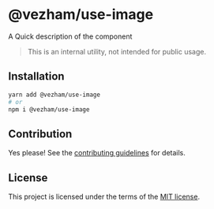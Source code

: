 # @vezham/use-image

A Quick description of the component

> This is an internal utility, not intended for public usage.

## Installation

```sh
yarn add @vezham/use-image
# or
npm i @vezham/use-image
```

## Contribution

Yes please! See the
[contributing guidelines](https://github.com/vezham/heroui/blob/master/CONTRIBUTING.md)
for details.

## License

This project is licensed under the terms of the
[MIT license](https://github.com/vezham/heroui/blob/master/LICENSE).
